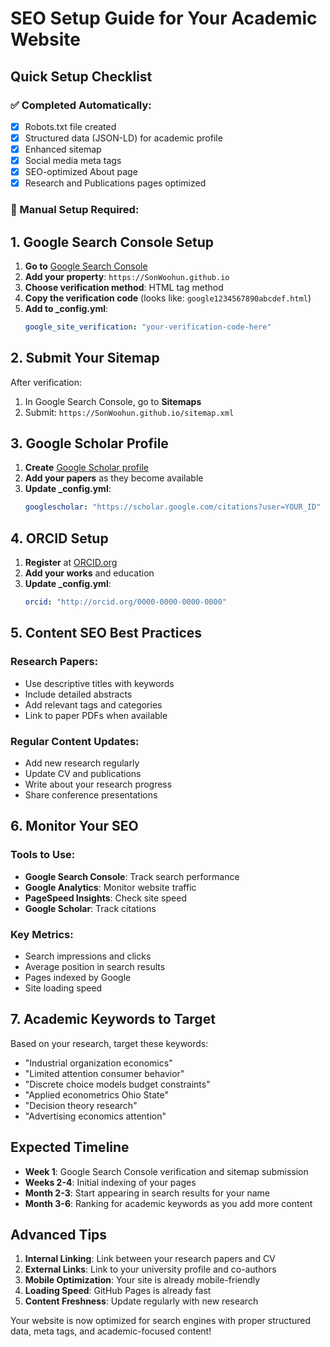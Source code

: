 # SEO Setup Guide for Your Academic Website

## Quick Setup Checklist

### ✅ Completed Automatically:
- [x] Robots.txt file created
- [x] Structured data (JSON-LD) for academic profile
- [x] Enhanced sitemap
- [x] Social media meta tags
- [x] SEO-optimized About page
- [x] Research and Publications pages optimized

### 🔧 Manual Setup Required:

## 1. Google Search Console Setup

1. **Go to** [Google Search Console](https://search.google.com/search-console)
2. **Add your property**: `https://SonWoohun.github.io`
3. **Choose verification method**: HTML tag method
4. **Copy the verification code** (looks like: `google1234567890abcdef.html`)
5. **Add to _config.yml**:
   ```yaml
   google_site_verification: "your-verification-code-here"
   ```

## 2. Submit Your Sitemap

After verification:
1. In Google Search Console, go to **Sitemaps**
2. Submit: `https://SonWoohun.github.io/sitemap.xml`

## 3. Google Scholar Profile

1. **Create** [Google Scholar profile](https://scholar.google.com/citations)
2. **Add your papers** as they become available
3. **Update _config.yml**:
   ```yaml
   googlescholar: "https://scholar.google.com/citations?user=YOUR_ID"
   ```

## 4. ORCID Setup

1. **Register** at [ORCID.org](https://orcid.org)
2. **Add your works** and education
3. **Update _config.yml**:
   ```yaml
   orcid: "http://orcid.org/0000-0000-0000-0000"
   ```

## 5. Content SEO Best Practices

### Research Papers:
- Use descriptive titles with keywords
- Include detailed abstracts
- Add relevant tags and categories
- Link to paper PDFs when available

### Regular Content Updates:
- Add new research regularly
- Update CV and publications
- Write about your research progress
- Share conference presentations

## 6. Monitor Your SEO

### Tools to Use:
- **Google Search Console**: Track search performance
- **Google Analytics**: Monitor website traffic  
- **PageSpeed Insights**: Check site speed
- **Google Scholar**: Track citations

### Key Metrics:
- Search impressions and clicks
- Average position in search results
- Pages indexed by Google
- Site loading speed

## 7. Academic Keywords to Target

Based on your research, target these keywords:
- "Industrial organization economics"
- "Limited attention consumer behavior"
- "Discrete choice models budget constraints"
- "Applied econometrics Ohio State"
- "Decision theory research"
- "Advertising economics attention"

## Expected Timeline

- **Week 1**: Google Search Console verification and sitemap submission
- **Weeks 2-4**: Initial indexing of your pages
- **Month 2-3**: Start appearing in search results for your name
- **Month 3-6**: Ranking for academic keywords as you add more content

## Advanced Tips

1. **Internal Linking**: Link between your research papers and CV
2. **External Links**: Link to your university profile and co-authors
3. **Mobile Optimization**: Your site is already mobile-friendly
4. **Loading Speed**: GitHub Pages is already fast
5. **Content Freshness**: Update regularly with new research

Your website is now optimized for search engines with proper structured data, meta tags, and academic-focused content!
